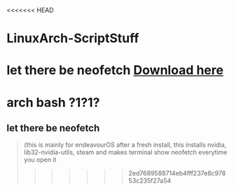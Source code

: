<<<<<<< HEAD
# LinuxArch-ScriptStuff
 let there be neofetch
<a href="https://github.com/Windfave/arch-bash/releases/tag/pub">Download here</a>
=======
# arch bash ?1?1?
## let there be neofetch
>(this is mainly for endeavourOS after a fresh install, this installs
>nvidia, lib32-nvidia-utils, steam and makes terminal show neofetch everytime you open it
>>>>>>> 2ed7689588714eb4fff237e8c97853c235f27a54
